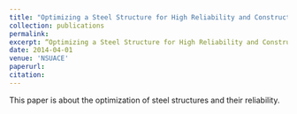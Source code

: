 ```yaml
---
title: "Optimizing a Steel Structure for High Reliability and Construction Failure Rate Minimization"
collection: publications
permalink: 
excerpt: “Optimizing a Steel Structure for High Reliability and Construction Failure Rate Minimization”
date: 2014-04-01
venue: 'NSUACE'
paperurl: 
citation: 
---
```

This paper is about the optimization of steel structures and their reliability.


